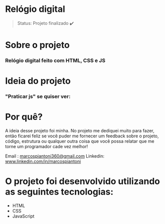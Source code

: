 <h1> Relógio digital  </h1>

> Status: Projeto finalizado ✔️

<h1> Sobre o projeto </h1>

<h3> Relógio digital feito com HTML, CSS e JS </h3>

<h1> Ideia do projeto </h1>

###  "Praticar js" se quiser ver: 
  
   
<h1> Por quê? </h1> 
 A ideia desse projeto foi minha. No projeto me dediquei muito para fazer,  então ficarei feliz se você puder me fornecer um feedback sobre o projeto, código, estrutura ou qualquer outra coisa que você possa relatar que me torne um programador cade vez melhor! 

Email : marcospiantoni360@gmail.com
Linkedin: www.linkedin.com/in/marcospiantoni

<h1> O projeto foi desenvolvido utilizando as seguintes tecnologias: </h1>

+ HTML
+ CSS
+ JavaScript

